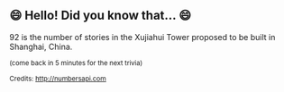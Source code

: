 ## :smile: Hello! Did you know that... :smile:
92 is the number of stories in the Xujiahui Tower proposed to be built in Shanghai, China.

<sup>(come back in 5 minutes for the next trivia)</sup>


<sup>Credits: http://numbersapi.com</sup>

